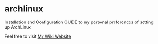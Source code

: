 # archlinux
Installation and Configuration GUIDE to my personal preferences of setting up ArchLinux

Feel free to visit [My Wiki Website](https://n0raitor.com/archlinux) 
